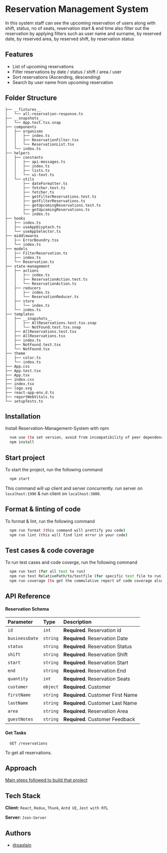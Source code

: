 # Reservation Management System

In this system staff can see the upcoming reservation of users along with shift, status, no of seats, reservation start & end time also filter out the reservation by applying filters such as user name and surname, by reserved date, by reserved area, by reserved shift, by reservation status

## Features

- List of upcoming reservations
- Filter reservations by date / status / shift / area / user
- Sort reservations (Ascending, descending)
- Search by user name from upcoming reservation

## Folder Structure

```.
├── __fixtures__
│   └── all-reservation-response.ts
├── __snapshots__
│   └── App.test.tsx.snap
├── components
│   ├── organisms
│   │   ├── index.ts
│   │   ├── ReservationFilter.tsx
│   │   └── ReservationList.tsx
│   └── index.ts
├── helpers
│   ├── constants
│   │   ├── api-messages.ts
│   │   ├── index.ts
│   │   ├── lists.ts
│   │   └── ui-text.ts
│   └── utils
│       ├── dateFormatter.ts
│       ├── fetcher.test.ts
│       ├── fetcher.ts
│       ├── getFilterReservations.test.ts
│       ├── getFilterReservations.ts
│       ├── getUpcomingReservations.test.ts
│       ├── getUpcomingReservations.ts
│       └── index.ts
├── hooks
│   ├── index.ts
│   ├── useAppDisptach.ts
│   └── useAppSelector.ts
├── middlewares
│   ├── ErrorBoundry.tsx
│   └── index.ts
├── models
│   ├── FilterReservation.ts
│   ├── index.ts
│   └── Reservation.ts
├── state-management
│   ├── actions
│   │   ├── index.ts
│   │   ├── ReservationAction.test.ts
│   │   └── ReservationAction.ts
│   ├── reducers
│   │   ├── index.ts
│   │   └── ReservationReducer.ts
│   ├── store
│   │   └── index.ts
│   └── index.ts
├── templates
│   ├── __snapshots__
│   │   ├── AllReservations.test.tsx.snap
│   │   └── NotFound.test.tsx.snap
│   ├── AllReservations.test.tsx
│   ├── AllReservations.tsx
│   ├── index.ts
│   ├── NotFound.test.tsx
│   └── NotFound.tsx
├── theme
│   ├── color.ts
│   └── index.ts
├── App.css
├── App.test.tsx
├── App.tsx
├── index.css
├── index.tsx
├── logo.svg
├── react-app-env.d.ts
├── reportWebVitals.ts
└── setupTests.ts
```

## Installation

Install Reservation-Management-System with npm

```bash
  nvm use (to set version, avoid from incompatibility of peer dependencies)
  npm install
```
## Start project

To start the project, run the following command

```bash
  npm start
```
This command will up client and server concurrently.
run server on `localhost:1996` & run client on `localhost:3000`.
## Format & linting of code

To format & lint, run the following command

```bash
  npm run format (this command will prettify you code)
  npm run lint (this will find lint error in your code)
```

## Test cases & code coverage

To run test cases and code coverge, run the following command

```bash
  npm run test (for all test to run)
  npm run test RelativePath/to/testfile (for specific test file to run)
  npm run coverage (to get the commulative report of code coverage also can see code coverage UI by open the index.html file from coverage folder)
```
## API Reference

#### Reservation Schema

| Parameter     | Type       | Description                      |
| :------------ | :--------- | :------------------------------- |
| `id`          | `int`      | **Required**. Reservation id     |
| `businessDate`| `string`   | **Required**. Reservation Date   |
| `status`      | `string`   | **Required**. Reservation Status |
| `shift`       | `string`   | **Required**. Reservation Shift  |
| `start`       | `string`   | **Required**. Reservation Start  |
| `end`         | `string`   | **Required**. Reservation End    |
| `quantity`    | `int`      | **Required**. Reservation Seats  |
| `customer`    | `object`   | **Required**. Customer           |
| `firstName`   | `string`   | **Required**. Customer First Name|
| `lastName`    | `string`   | **Required**. Customer Last Name |
| `area`        | `string`   | **Required**. Reservation Area   |
| `guestNotes`  | `string`   | **Required**. Customer Feedback  |

#### Get Tasks

```http
  GET /reservations
```

To get all reservations.
## Approach 
[Main steps followed to build that project](./src/APPROACH.md)
## Tech Stack

**Client:** `React`, `Redux`, `Thunk`, `Antd UI`, `Jest with RTL`

**Server:** `Json-Server`

## Authors

- [@saqlain](https://www.github.com/saqlain11)
